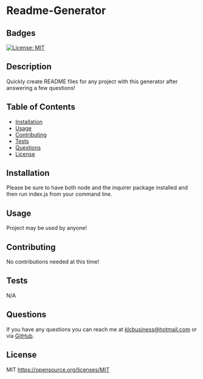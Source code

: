 # Readme-Generator

## Badges
[![License: MIT](https://img.shields.io/badge/License-MIT-yellow.svg)](https://opensource.org/licenses/MIT)

## Description
Quickly create README files for any project with this generator after answering a few questions!

## Table of Contents
  
- [Installation](#installation)
- [Usage](#usage)
- [Contributing](#contributing)
- [Tests](#tests)
- [Questions](#questions)
- [License](#license)

## Installation
Please be sure to have both node and the inquirer package installed and then run index.js from your command line.

## Usage
Project may be used by anyone!

## Contributing
No contributions needed at this time!

## Tests
N/A

## Questions
If you have any questions you can reach me at klcbusiness@hotmail.com or via [GitHub](https://github.com/kevinchewning).

## License
MIT
https://opensource.org/licenses/MIT
